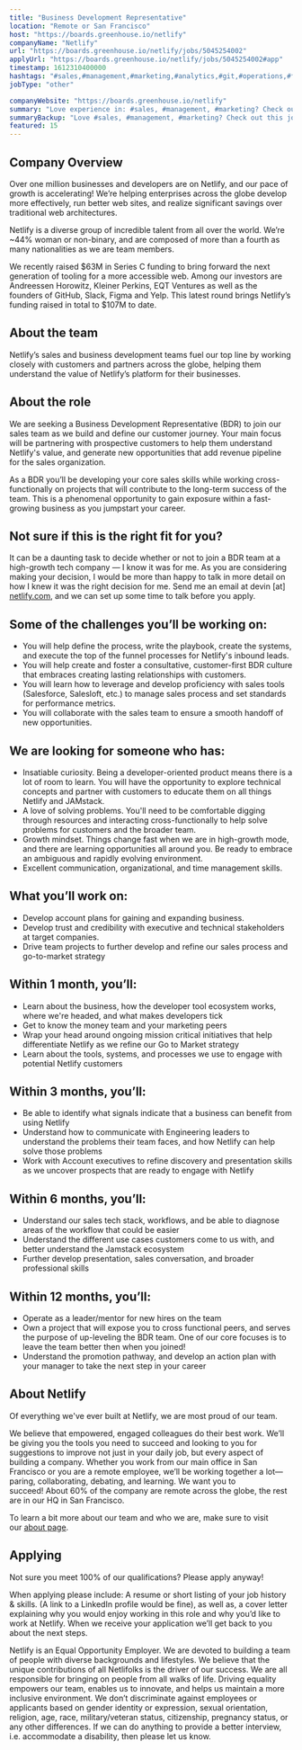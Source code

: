 ```yaml
---
title: "Business Development Representative"
location: "Remote or San Francisco"
host: "https://boards.greenhouse.io/netlify"
companyName: "Netlify"
url: "https://boards.greenhouse.io/netlify/jobs/5045254002"
applyUrl: "https://boards.greenhouse.io/netlify/jobs/5045254002#app"
timestamp: 1612310400000
hashtags: "#sales,#management,#marketing,#analytics,#git,#operations,#figma,#office,#rest"
jobType: "other"

companyWebsite: "https://boards.greenhouse.io/netlify"
summary: "Love experience in: #sales, #management, #marketing? Check out this job post!"
summaryBackup: "Love #sales, #management, #marketing? Check out this job post!"
featured: 15
---
```


## Company Overview

Over one million businesses and developers are on Netlify, and our pace of growth is accelerating! We’re helping enterprises across the globe develop more effectively, run better web sites, and realize significant savings over traditional web architectures.

Netlify is a diverse group of incredible talent from all over the world. We’re ~44% woman or non-binary, and are composed of more than a fourth as many nationalities as we are team members.

We recently raised $63M in Series C funding to bring forward the next generation of tooling for a more accessible web. Among our investors are Andreessen Horowitz, Kleiner Perkins, EQT Ventures as well as the founders of GitHub, Slack, Figma and Yelp. This latest round brings Netlify’s funding raised in total to $107M to date.

## About the team

Netlify’s sales and business development teams fuel our top line by working closely with customers and partners across the globe, helping them understand the value of Netlify’s platform for their businesses.

## About the role

We are seeking a Business Development Representative (BDR) to join our sales team as we build and define our customer journey. Your main focus will be partnering with prospective customers to help them understand Netlify's value, and generate new opportunities that add revenue pipeline for the sales organization.

As a BDR you’ll be developing your core sales skills while working cross-functionally on projects that will contribute to the long-term success of the team. This is a phenomenal opportunity to gain exposure within a fast-growing business as you jumpstart your career.

## Not sure if this is the right fit for you?

It can be a daunting task to decide whether or not to join a BDR team at a high-growth tech company — I know it was for me. As you are considering making your decision, I would be more than happy to talk in more detail on how I knew it was the right decision for me. Send me an email at devin \[at\] [netlify.com](http://netlify.com), and we can set up some time to talk before you apply.

## Some of the challenges you’ll be working on:

*   You will help define the process, write the playbook, create the systems, and execute the top of the funnel processes for Netlify's inbound leads.
*   You will help create and foster a consultative, customer-first BDR culture that embraces creating lasting relationships with customers.
*   You will learn how to leverage and develop proficiency with sales tools (Salesforce, Salesloft, etc.) to manage sales process and set standards for performance metrics.
*   You will collaborate with the sales team to ensure a smooth handoff of new opportunities.

## We are looking for someone who has:

*   Insatiable curiosity. Being a developer-oriented product means there is a lot of room to learn. You will have the opportunity to explore technical concepts and partner with customers to educate them on all things Netlify and JAMstack.
*   A love of solving problems. You'll need to be comfortable digging through resources and interacting cross-functionally to help solve problems for customers and the broader team.
*   Growth mindset. Things change fast when we are in high-growth mode, and there are learning opportunities all around you. Be ready to embrace an ambiguous and rapidly evolving environment.
*   Excellent communication, organizational, and time management skills.

## What you’ll work on: 

*   Develop account plans for gaining and expanding business.
*   Develop trust and credibility with executive and technical stakeholders at target companies.
*   Drive team projects to further develop and refine our sales process and go-to-market strategy

## Within 1 month, you’ll:

*   Learn about the business, how the developer tool ecosystem works, where we're headed, and what makes developers tick
*   Get to know the money team and your marketing peers
*   Wrap your head around ongoing mission critical initiatives that help differentiate Netlify as we refine our Go to Market strategy
*   Learn about the tools, systems, and processes we use to engage with potential Netlify customers

## Within 3 months, you’ll:

*   Be able to identify what signals indicate that a business can benefit from using Netlify
*   Understand how to communicate with Engineering leaders to understand the problems their team faces, and how Netlify can help solve those problems
*   Work with Account executives to refine discovery and presentation skills as we uncover prospects that are ready to engage with Netlify

## Within 6 months, you’ll:

*   Understand our sales tech stack, workflows, and be able to diagnose areas of the workflow that could be easier
*   Understand the different use cases customers come to us with, and better understand the Jamstack ecosystem
*   Further develop presentation, sales conversation, and broader professional skills

## Within 12 months, you’ll:

*   Operate as a leader/mentor for new hires on the team
*   Own a project that will expose you to cross functional peers, and serves the purpose of up-leveling the BDR team. One of our core focuses is to leave the team better then when you joined!
*   Understand the promotion pathway, and develop an action plan with your manager to take the next step in your career

## About Netlify

Of everything we've ever built at Netlify, we are most proud of our team.

We believe that empowered, engaged colleagues do their best work. We’ll be giving you the tools you need to succeed and looking to you for suggestions to improve not just in your daily job, but every aspect of building a company. Whether you work from our main office in San Francisco or you are a remote employee, we’ll be working together a lot—paring, collaborating, debating, and learning. We want you to succeed! About 60% of the company are remote across the globe, the rest are in our HQ in San Francisco.

To learn a bit more about our team and who we are, make sure to visit our [about page](http://netlify.com/about).

## Applying

Not sure you meet 100% of our qualifications? Please apply anyway!

When applying please include: A resume or short listing of your job history & skills. (A link to a LinkedIn profile would be fine), as well as, a cover letter explaining why you would enjoy working in this role and why you’d like to work at Netlify. When we receive your application we’ll get back to you about the next steps.

Netlify is an Equal Opportunity Employer. We are devoted to building a team of people with diverse backgrounds and lifestyles. We believe that the unique contributions of all Netlifolks is the driver of our success. We are all responsible for bringing on people from all walks of life. Driving equality empowers our team, enables us to innovate, and helps us maintain a more inclusive environment. We don’t discriminate against employees or applicants based on gender identity or expression, sexual orientation, religion, age, race, military/veteran status, citizenship, pregnancy status, or any other differences. If we can do anything to provide a better interview, i.e. accommodate a disability, then please let us know.
